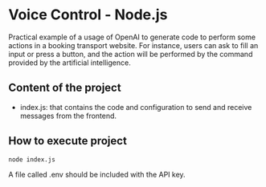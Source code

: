 # Voice Control - Node.js

Practical example of a usage of OpenAI to generate code to perform some actions in a booking transport website. For instance, users can ask to fill an input or press a button, and the action will be performed by the command provided by the artificial intelligence.

## Content of the project
- index.js: that contains the code and configuration to send and receive messages from the frontend.
  
## How to execute project
```
node index.js
```
A file called .env should be included with the API key.
